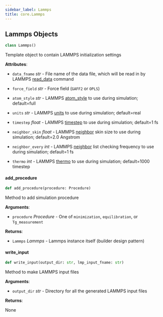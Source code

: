 ```yaml
---
sidebar_label: Lammps
title: core.Lammps
---
```


## Lammps Objects

```python
class Lammps()
```

Template object to contain LAMMPS initialization settings

**Attributes**:

- `data_fname` _str_ - File name of the data file, which will be read in by LAMMPS
  [read_data](https://docs.lammps.org/read_data.html) command
  
- `force_field` _str_ - Force field (`GAFF2` or `OPLS`)
  
- `atom_style` _str_ - LAMMPS [atom_style](https://docs.lammps.org/atom_style.html)
  to use during simulation; default=full
  
- `units` _str_ - LAMMPS [units](https://docs.lammps.org/units.html) to use during
  simulation; default=real
  
- `timestep` _float_ - LAMMPS [timestep](https://docs.lammps.org/timestep.html) to
  use during simulation; default=1 fs
  
- `neighbor_skin` _float_ - LAMMPS [neighbor](https://docs.lammps.org/neighbor.html)
  skin size to use during simulation; default=2.0 Angstrom
  
- `neighbor_every` _int_ - LAMMPS [neighbor](https://docs.lammps.org/neighbor.html)
  list checking frequency to use during simulation; default=1 fs
  
- `thermo` _int_ - LAMMPS [thermo](https://docs.lammps.org/thermo.html) to use during
  simulation; default=1000 timestep

#### add\_procedure

```python
def add_procedure(procedure: Procedure)
```

Method to add simulation procedure

**Arguments**:

- `procedure` _Procedure_ - One of `minimization`, `equilibration`, or `Tg_measurement`
  

**Returns**:

- `Lammps` _Lammps_ - Lammps instance itself (builder design pattern)

#### write\_input

```python
def write_input(output_dir: str, lmp_input_fname: str)
```

Method to make LAMMPS input files

**Arguments**:

- `output_dir` _str_ - Directory for all the generated LAMMPS input files
  

**Returns**:

  None

